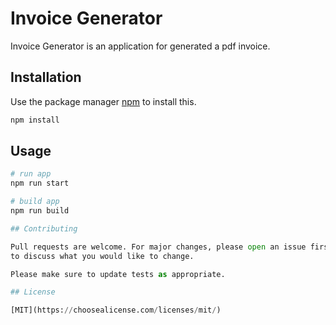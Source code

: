 # Invoice Generator

Invoice Generator is an application for generated a pdf invoice.

## Installation

Use the package manager [npm](https://www.npmjs.com/) to install this.

```bash
npm install
```

## Usage

```python
# run app 
npm run start

# build app
npm run build

## Contributing

Pull requests are welcome. For major changes, please open an issue first
to discuss what you would like to change.

Please make sure to update tests as appropriate.

## License

[MIT](https://choosealicense.com/licenses/mit/)
